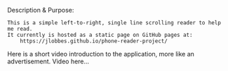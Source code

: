 Description & Purpose:

    This is a simple left-to-right, single line scrolling reader to help me read.
    It currently is hosted as a static page on GitHub pages at: 
        https://jlobbes.github.io/phone-reader-project/



Here is a short video introduction to the application, more like an advertisement.
    Video here...